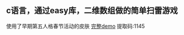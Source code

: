 ## c语言，通过easy库，二维数组做的简单扫雷游戏
使用了早期第五人格春节活动的皮肤
[完整demo](https://pan.baidu.com/s/1k8akc9K34UKXPkZSArP7nw "度盘")
提取码:1145
